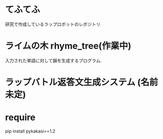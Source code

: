 # てふてふ 
研究で作成しているラップロボットのレポジトリ
# ライムの木 rhyme_tree(作業中)
入力された単語に対して韻を生成するプログラム.
# ラップバトル返答文生成システム (名前未定)

# require
pip install pykakasi==1.2
